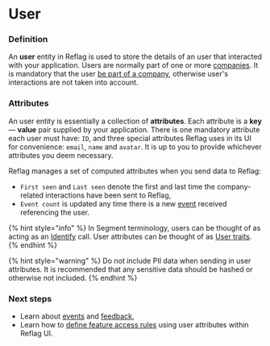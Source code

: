 # User

### Definition

An **user** entity in Reflag is used to store the details of an user that interacted with your application. Users are normally part of one or more [companies](company.md). It is mandatory that the user [be part of a company](company.md#associating-with-users), otherwise user's interactions are not taken into account.

### Attributes

An user entity is essentially a collection of **attributes**. Each attribute is a **key** — **value** pair supplied by your application. There is one mandatory attribute each user must have: `ID`, and three special attributes Reflag uses in its UI for convenience: `email`, `name` and `avatar`. It is up to you to provide whichever attributes you deem necessary.

Reflag manages a set of computed attributes when you send data to Reflag:

* `First seen` and `Last seen` denote the first and last time the company-related interactions have been sent to Reflag,
* `Event count` is updated any time there is a new [event](event.md) received referencing the user.

{% hint style="info" %}
In Segment terminology, users can be thought of as acting as an [Identify](https://segment.com/docs/connections/spec/identify/) call. User attributes can be thought of as [User traits](https://segment.com/docs/connections/spec/identify/#custom-traits).
{% endhint %}

{% hint style="warning" %}
Do not include PII data when sending in user attributes. It is recommended that any sensitive data should be hashed or otherwise not included.
{% endhint %}

### Next steps

* Learn about [events](event.md) and [feedback](feedback.md),
* Learn how to [define feature access rules](../../product-handbook/feature-rollouts/feature-targeting-rules.md) using user attributes within Reflag UI.
